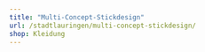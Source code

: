 ```yaml
---
title: "Multi-Concept-Stickdesign"
url: /stadtlauringen/multi-concept-stickdesign/
shop: Kleidung
---
```

